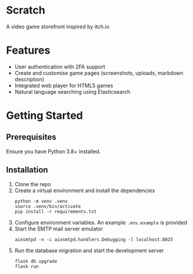 # Scratch
A video game storefront inspired by itch.io

# Features
- User authentication with 2FA support
- Create and customise game pages (screenshots, uploads, markdown description)
- Integrated web player for HTML5 games
- Natural language searching using Elasticsearch

# Getting Started
## Prerequisites
Ensure you have Python 3.8+ installed.

## Installation
1. Clone the repo
2. Create a virtual environment and install the dependencies
   ```
   python -m venv .venv
   source .venv/bin/activate
   pip install -r requirements.txt
   ```
3. Configure environment variables. An example `.env.example` is provided
4. Start the SMTP mail server emulator
   ```
   aiosmtpd -n -c aiosmtpd.handlers.Debugging -l localhost:8025
   ```
5. Run the database migration and start the development server
   ```
   flask db upgrade
   flask run
   ```
